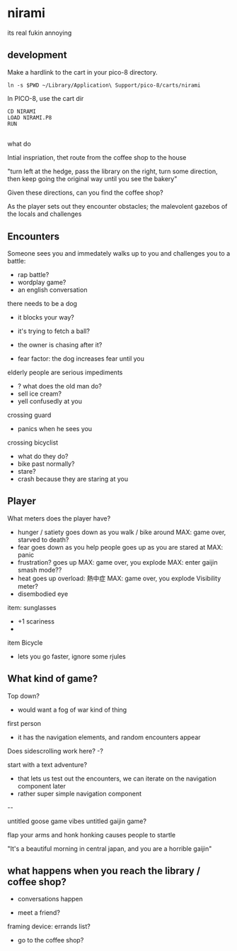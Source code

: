# nirami
its real fukin annoying

## development

Make a hardlink to the cart in your pico-8 directory.

```
ln -s $PWD ~/Library/Application\ Support/pico-8/carts/nirami
```

In PICO-8, use the cart dir

```
CD NIRAMI
LOAD NIRAMI.P8
RUN
```

## 

what do

Intial inspriation, thet route from the coffee shop to the house

"turn left at the hedge, pass the library on the right, turn some direction,
then keep going the original way until you see the bakery"

Given these directions, can you find the coffee shop?

As the player sets out they encounter obstacles; the malevolent gazebos of  the locals
and challenges

## Encounters

Someone sees you and immedately walks up to you and challenges you to a battle:
- rap battle?
- wordplay game?
- an english conversation

there needs to be a dog
- it blocks your way?
- it's trying to fetch a ball?
- the owner is chasing after it?

- fear factor: the dog increases fear until you 

elderly people are serious impediments
- ? what does the old man do?
- sell ice cream?
- yell confusedly at you

crossing guard
- panics when he sees you

crossing bicyclist
- what do they do?
- bike past normally?
- stare?
- crash because they are staring at you

## Player

What meters does the player have?
- hunger / satiety
 goes down as you walk / bike around
 MAX: game over, starved to death?
- fear
 goes down as you help people
 goes up as you are stared at
 MAX: panic
- frustration?
 goes up
 MAX: game over, you explode
   MAX: enter gaijin smash mode??
- heat
 goes up
 overload: 熱中症
 MAX: game over, you explode
Visibility meter?
- disembodied eye

item: sunglasses
- +1 scariness
- 

item Bicycle
- lets you go faster, ignore some rjules

## What kind of game?

Top down?
- would want a fog of war kind of thing

first person
- it has the navigation elements, and random encounters appear

Does sidescrolling work here?
-?

start with a text adventure?
- that lets us test out the encounters, we can iterate on the navigation component later
- rather super simple navigation component

--

untitled goose game vibes
untitled gaijin game?

flap your arms and honk
honking causes people to startle

"It's a beautiful morning in central japan, and you are a horrible gaijin"


## what happens when you reach the library / coffee shop?

- conversations happen

- meet a friend?

framing device: errands list?
- go to the coffee shop?




